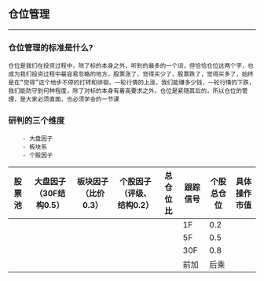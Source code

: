 ## 仓位管理
- - -
### 仓位管理的标准是什么?

	仓位是我们在投资过程中，除了标的本身之外，听到的最多的一个词，但恰恰仓位这两个字，也成为我们投资过程中最容易忽略的地方，股票涨了，觉得买少了，股票跌了，觉得买多了，始终是在“觉得”这个地步不停的打转和徘徊，一轮行情的上涨，我们能赚多少钱，一轮行情的下跌，我们能防守到何种程度，除了对标的本身有着高要求之外，仓位是紧随其后的，所以仓位的管理，是大家必须直面，也必须学会的一节课

### 研判的三个维度
		- 大盘因子 
		- 板块系
		- 个股因子

|股票池|大盘因子（30F结构0.5）|板块因子（比价0.3）|个股因子（评级、结构0.2）|总仓位比|跟踪信号|个股总仓位|具体操作市值|
|----|----|----|----|----|----|----|----|
||||||1F|0.2||
||||||5F|0.5||
||||||30F|0.8||
||||||前加|后乘||
	
 
